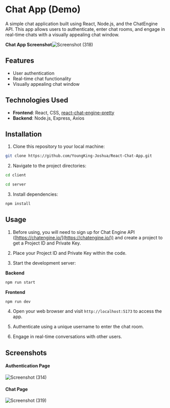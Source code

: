 
# Chat App (Demo)

A simple chat application built using React, Node.js, and the ChatEngine API. This app allows users to authenticate, enter chat rooms, and engage in real-time chats with a visually appealing chat window.

**Chat App Screenshot**![Screenshot (318)](https://github.com/YoungKing-Joshua/React-Chat-App/assets/110766878/b5d0e091-ef56-4a19-89de-a846499cbb31)



## Features

- User authentication
- Real-time chat functionality
- Visually appealing chat window

## Technologies Used

- **Frontend**: React, CSS, [react-chat-engine-pretty](https://socket.dev/npm/package/react-chat-engine-pretty)
- **Backend**: Node.js, Express, Axios

## Installation

1. Clone this repository to your local machine:

```sh
git clone https://github.com/YoungKing-Joshua/React-Chat-App.git
```

2. Navigate to the project directories:

```sh
cd client
```

```sh
cd server
```

3. Install dependencies:

```sh
npm install
```

## Usage

1. Before using, you will need to sign up for Chat Engine API ([https://chatengine.io/](https://chatengine.io/)) and create a project to get a Project ID and Private Key.

2. Place your Project ID and Private Key within the code.

3. Start the development server:

**Backend**
```sh
npm run start
```

**Frontend**
```sh
npm run dev
```

4. Open your web browser and visit `http://localhost:5173` to access the app.

5. Authenticate using a unique username to enter the chat room.

6. Engage in real-time conversations with other users.

## Screenshots

#### Authentication Page
![Screenshot (314)](https://github.com/YoungKing-Joshua/React-Chat-App/assets/110766878/725d1472-8b37-4f70-8666-6448472bf000)

#### Chat Page
![Screenshot (319)](https://github.com/YoungKing-Joshua/React-Chat-App/assets/110766878/0818030c-110d-438e-88ce-761028cd0ca8)
